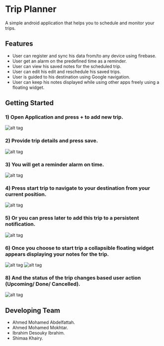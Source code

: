 # Trip Planner

A simple android application that helps you to schedule and monitor your trips.

## Features
* User can register and sync his data from/to any device using firebase.
* User get an alarm on the predefined time as a reminder.
* User can view his saved notes for the scheduled trip.
* User can edit his edit and reschedule his saved trips.
* User is guided to his destination using Google navigation.
* User can keep his notes displayed while using other apps freely using a floating widget.

## Getting Started

### 1) Open Application and press + to add new trip.
![alt tag](https://github.com/mokhtar92/TripPlanner/blob/master/screenshots/home_screen.png)

### 2) Provide trip details and press save.
![alt tag](https://github.com/mokhtar92/TripPlanner/blob/master/screenshots/add_trip.png)

### 3) You will get a reminder alarm on time.
![alt tag](https://github.com/mokhtar92/TripPlanner/blob/master/screenshots/alarm.png)

### 4) Press start trip to navigate to your destination from your current position.
![alt tag](https://github.com/mokhtar92/TripPlanner/blob/master/screenshots/navigation.png)

### 5) Or you can press later to add this trip to a persistent notification.
![alt tag](https://github.com/mokhtar92/TripPlanner/blob/master/screenshots/notification.png)

### 6) Once you choose to start trip a collapsible floating widget appears displaying your notes for the trip.
![alt tag](https://github.com/mokhtar92/TripPlanner/blob/master/screenshots/floating_widget.png)
![alt tag](https://github.com/mokhtar92/TripPlanner/blob/master/screenshots/trip_notes.png)

### 8) And the status of the trip changes based user action (Upcoming/ Done/ Cancelled).
![alt tag](https://github.com/mokhtar92/TripPlanner/blob/master/screenshots/trip_status.png)


## Developing Team
* Ahmed Mohamed Abdelfattah.
* Ahmed Mohamed Mokhtar.
* Ibrahim Desouky Ibrahim.
* Shimaa Khairy.
